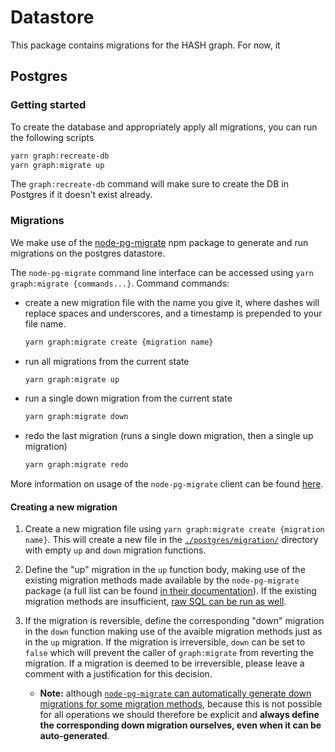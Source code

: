 # Datastore

This package contains migrations for the HASH graph. For now, it

## Postgres

### Getting started

To create the database and appropriately apply all migrations, you can run the following scripts

```sh
yarn graph:recreate-db
yarn graph:migrate up
```

The `graph:recreate-db` command will make sure to create the DB in Postgres if it doesn't exist already.

### Migrations

We make use of the [node-pg-migrate](https://github.com/salsita/node-pg-migrate) npm package to generate and run migrations on the postgres datastore.

The `node-pg-migrate` command line interface can be accessed using `yarn graph:migrate {commands...}`. Command commands:

- create a new migration file with the name you give it, where dashes will replace spaces and underscores, and a timestamp is prepended to your file name.

  ```sh
  yarn graph:migrate create {migration name}
  ```

- run all migrations from the current state

  ```sh
  yarn graph:migrate up
  ```

- run a single down migration from the current state

  ```sh
  yarn graph:migrate down
  ```

- redo the last migration (runs a single down migration, then a single up migration)

  ```sh
  yarn graph:migrate redo
  ```

More information on usage of the `node-pg-migrate` client can be found [here](https://salsita.github.io/node-pg-migrate/#/cli).

#### Creating a new migration

1.  Create a new migration file using `yarn graph:migrate create {migration name}`. This will create a new file in the [`./postgres/migration/`](./postgres/migration/) directory with empty `up` and `down` migration functions.

1.  Define the "up" migration in the `up` function body, making use of the existing migration methods made available by the `node-pg-migrate` package (a full list can be found [in their documentation](https://salsita.github.io/node-pg-migrate/#/migrations?id=migration-methods)). If the existing migration methods are insufficient, [raw SQL can be run as well](https://salsita.github.io/node-pg-migrate/#/misc?id=pgmsql-sql-).

1.  If the migration is reversible, define the corresponding "down" migration in the `down` function making use of the avaible migration methods just as in the `up` migration. If the migration is irreversible, `down` can be set to `false` which will prevent the caller of `graph:migrate` from reverting the migration. If a migration is deemed to be irreversible, please leave a comment with a justification for this decision.
    - **Note:** although [`node-pg-migrate` can automatically generate down migrations for some migration methods](https://salsita.github.io/node-pg-migrate/#/migrations?id=automatic-down-migrations), because this is not possible for all operations we should therefore be explicit and **always define the corresponding down migration ourselves, even when it can be auto-generated**.
